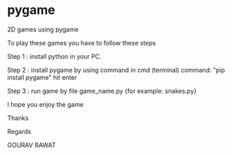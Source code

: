 # pygame
2D games using pygame


To play these games you have to follow these steps

Step 1 : install python in your PC.

Step 2 : install pygame by using command in cmd (terminal) command: "pip install pygame"
          hit enter

Step 3 : run game by file game_name.py {for example: snakes.py}



I hope you enjoy the game

Thanks

Regards

GOURAV RAWAT

